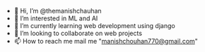 - 👋 Hi, I’m @themanishchauhan
- 👀 I’m interested in ML and AI
- 🌱 I’m currently learning web development using django
- 💞️ I’m looking to collaborate on web projects
- 📫 How to reach me mail me "manishchouhan770@gmail.com"

<!---
manishchouhan770/manishchouhan770 is a ✨ special ✨ repository because its `README.md` (this file) appears on your GitHub profile.
You can click the Preview link to take a look at your changes.
--->
